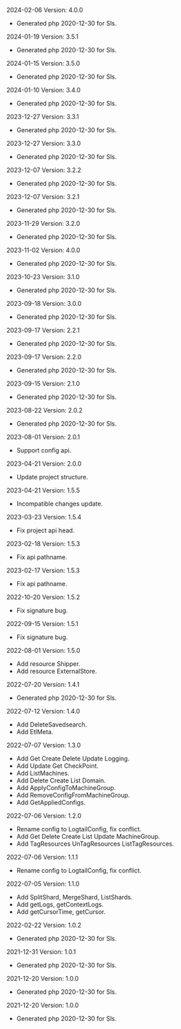 2024-02-06 Version: 4.0.0
- Generated php 2020-12-30 for Sls.

2024-01-19 Version: 3.5.1
- Generated php 2020-12-30 for Sls.

2024-01-15 Version: 3.5.0
- Generated php 2020-12-30 for Sls.

2024-01-10 Version: 3.4.0
- Generated php 2020-12-30 for Sls.

2023-12-27 Version: 3.3.1
- Generated php 2020-12-30 for Sls.

2023-12-27 Version: 3.3.0
- Generated php 2020-12-30 for Sls.

2023-12-07 Version: 3.2.2
- Generated php 2020-12-30 for Sls.

2023-12-07 Version: 3.2.1
- Generated php 2020-12-30 for Sls.

2023-11-29 Version: 3.2.0
- Generated php 2020-12-30 for Sls.

2023-11-02 Version: 4.0.0
- Generated php 2020-12-30 for Sls.

2023-10-23 Version: 3.1.0
- Generated php 2020-12-30 for Sls.

2023-09-18 Version: 3.0.0
- Generated php 2020-12-30 for Sls.

2023-09-17 Version: 2.2.1
- Generated php 2020-12-30 for Sls.

2023-09-17 Version: 2.2.0
- Generated php 2020-12-30 for Sls.

2023-09-15 Version: 2.1.0
- Generated php 2020-12-30 for Sls.

2023-08-22 Version: 2.0.2
- Generated php 2020-12-30 for Sls.

2023-08-01 Version: 2.0.1
- Support config api.

2023-04-21 Version: 2.0.0
- Update project structure.

2023-04-21 Version: 1.5.5
- Incompatible changes update. 

2023-03-23 Version: 1.5.4
- Fix project api head.

2023-02-18 Version: 1.5.3
- Fix api pathname.

2023-02-17 Version: 1.5.3
- Fix api pathname.

2022-10-20 Version: 1.5.2
- Fix signature bug.

2022-09-15 Version: 1.5.1
- Fix signature bug.

2022-08-01 Version: 1.5.0
- Add resource Shipper.
- Add resource ExternalStore.

2022-07-20 Version: 1.4.1
- Generated php 2020-12-30 for Sls.

2022-07-12 Version: 1.4.0
- Add DeleteSavedsearch.
- Add EtlMeta.

2022-07-07 Version: 1.3.0
- Add Get Create Delete Update Logging.
- Add Update Get CheckPoint.
- Add ListMachines.
- Add Delete Create List Domain.
- Add ApplyConfigToMachineGroup.
- Add RemoveConfigFromMachineGroup.
- Add GetAppliedConfigs.

2022-07-06 Version: 1.2.0
- Rename config to LogtailConfig, fix conflict.
- Add Get Delete Create List Update MachineGroup.
- Add TagResources UnTagResources ListTagResources.

2022-07-06 Version: 1.1.1
- Rename config to LogtailConfig, fix conflict.

2022-07-05 Version: 1.1.0
- Add SplitShard, MergeShard, ListShards.
- Add getLogs, getContextLogs.
- Add getCursorTime, getCursor.

2022-02-22 Version: 1.0.2
- Generated php 2020-12-30 for Sls.

2021-12-31 Version: 1.0.1
- Generated php 2020-12-30 for Sls.

2021-12-20 Version: 1.0.0
- Generated php 2020-12-30 for Sls.

2021-12-20 Version: 1.0.0
- Generated php 2020-12-30 for Sls.

